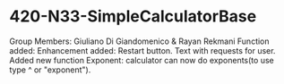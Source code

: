 # 420-N33-SimpleCalculatorBase
Group Members: Giuliano Di Giandomenico & Rayan Rekmani
Function added:
Enhancement added: Restart button. Text with requests for user.
Added new function Exponent: calculator can now do exponents(to use type ^ or "exponent").
